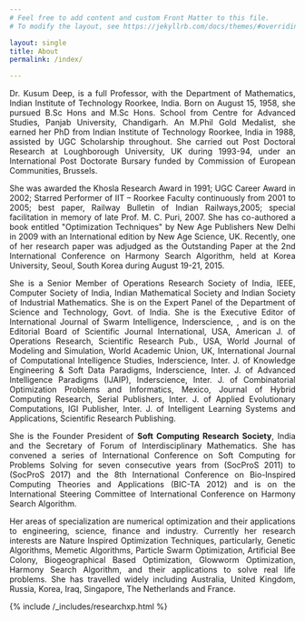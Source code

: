 ```yaml
---
# Feel free to add content and custom Front Matter to this file.
# To modify the layout, see https://jekyllrb.com/docs/themes/#overriding-theme-defaults

layout: single
title: About
permalink: /index/

---
```

<p id="in" style="text-align: justify;">
	Dr. Kusum Deep, is a full Professor, with the Department of Mathematics, Indian Institute of Technology Roorkee, India. Born on August 15, 1958, she pursued B.Sc Hons and M.Sc Hons. School from Centre for Advanced Studies, Panjab University, Chandigarh. An M.Phil Gold Medalist, she earned her PhD from Indian Institute of Technology Roorkee, India in 1988, assisted by UGC Scholarship throughout. She carried out Post Doctoral Research at Loughborough University, UK during 1993-94, under an International Post Doctorate Bursary funded by Commission of European Communities, Brussels. 
</p>
<p id="in" style="text-align: justify;">
	She was awarded the Khosla Research Award in 1991; UGC Career Award in 2002; Starred Performer of IIT – Roorkee Faculty continuously from 2001 to 2005; best paper, Railway Bulletin of Indian Railways,2005; special facilitation in memory of late Prof. M. C. Puri, 2007. She has co-authored a book entitled "Optimization Techniques" by New Age Publishers New Delhi in 2009 with an International edition by New Age Science, UK. Recently, one of her research paper was adjudged as the Outstanding Paper at the 2nd International Conference on Harmony Search Algorithm, held at Korea University, Seoul, South Korea during August 19-21, 2015. 
</p>
<p id="in" style="text-align: justify;">
	She is a Senior Member of Operations Research Society of India, IEEE, Computer Society of India, Indian Mathematical Society and Indian Society of Industrial Mathematics. She is on the Expert Panel of the Department of Science and Technology, Govt. of India.  She is the Executive Editor of International Journal of Swarm Intelligence, Inderscience, , and is on the Editorial Board of Scientific Journal International, USA, American J. of Operations Research, Scientific Research Pub., USA, World Journal of Modeling and Simulation, World Academic Union, UK, International Journal of Computational Intelligence Studies, Inderscience, Inter. J. of Knowledge Engineering & Soft Data Paradigms, Inderscience, Inter. J. of Advanced Intelligence Paradigms  (IJAIP), Inderscience, Inter. J. of Combinatorial Optimization Problems and Informatics, Mexico, Journal of Hybrid Computing Research, Serial Publishers, Inter. J. of Applied Evolutionary Computations,  IGI Publisher, Inter. J. of Intelligent Learning Systems and Applications, Scientific Research Publishing. 
</p>
<p id="in" style="text-align: justify;">
	She is the Founder President of <a href="/scrs/" style="text-decoration: none; "><b>Soft Computing Research Society</b></a>, India and the Secretary of Forum of Interdisciplinary Mathematics. She has convened a series of International Conference on Soft Computing for Problems Solving for seven consecutive years from (SocProS 2011) to (SocProS 2017) and the 8th International Conference on Bio-Inspired Computing Theories and Applications (BIC-TA 2012) and is on the International Steering Committee of International Conference on Harmony Search Algorithm.
</p>
<p id="in" style="text-align: justify;">
	Her areas of specialization are numerical optimization and their applications to engineering, science, finance and industry. Currently her research interests are Nature Inspired Optimization Techniques, particularly, Genetic Algorithms, Memetic Algorithms, Particle Swarm Optimization, Artificial Bee Colony, Biogeographical Based Optimization, Glowworm Optimization, Harmony Search Algorithm, and their applications to solve real life problems. She has travelled widely including Australia, United Kingdom, Russia, Korea, Iraq, Singapore, The Netherlands and France.
</p>

{% include /_includes/researchxp.html   %}

